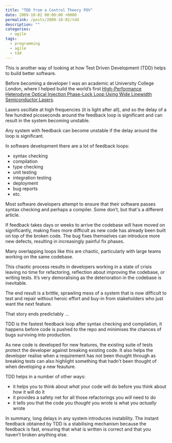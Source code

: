 ```yaml
---
title: "TDD from a Control Theory POV"
date: 2009-10-02 00:00:00 +0000
permalink: /posts/2009-10-02/tdd
description: ""
categories: 
  - agile
tags:
  - programming
  - agile
  - tdd
---
```


This is another way of looking at how Test Driven Development (TDD) helps to build better software.

Before becoming a developer I was an academic at University College London, where I helped build the world’s first [High-Performance Heterodyne Optical Injection Phase-Lock Loop Using Wide Linewidth Semiconductor Lasers](/assets/pdfs/highperf98_walton.pdf).

Lasers oscillate at high frequencies (it is light after all), and so the delay of a few hundred picoseconds around the feedback loop is significant and can result in the system becoming unstable.

Any system with feedback can become unstable if the delay around the loop is significant.

In software development there are a lot of feedback loops:

- syntax checking
- compilation
- type checking
- unit testing
- integration testing
- deployment
- bug reports
- etc.

Most software developers attempt to ensure that their software passes syntax checking and perhaps a compiler. Some don’t, but that's a different article.

If feedback takes days or weeks to arrive the codebase will have moved on significantly, making fixes more difficult as new code has already been built on top of the broken code.
The bug fixes themselves can introduce more new defects, resulting in increasingly painful fix phases.

Many overlapping loops like this are chaotic, particularly with large teams working on the same codebase.

This chaotic process results in developers working in a state of crisis leaving no time for refactoring, reflection about improving the codebase, or writing tests. It’s very demoralising as the deterioration in the codebase is inevitable.

The end result is a brittle, sprawling mess of a system that is now difficult to test and repair without heroic effort and buy-in from stakeholders who just want the next feature.

That story ends predictably …

TDD is the fastest feedback loop after syntax checking and compilation, it happens before code is pushed to the repo and minimises the chances of bugs surviving into production.

As new code is developed for new features, the existing suite of tests protect the developer against breaking existing code. It also helps the developer realise when a requirement
has not been thought through as breaking tests can also highlight something that hadn't been thought of when developing a new feauture.

TDD helps in a number of other ways:
- it helps you to think about _what_ your code will do before you think about _how_ it will do it
- it provides a safety net for all those refactorings you _will_ need to do
- it tells you that the code you _thought_ you wrote is what you _actually_ wrote

In summary, long delays in any system introduces instability.
The instant feedback obtained by TDD is a stabilising mechanism because the feedback is fast, ensuring that what is written is correct and that you haven’t broken anything else.

